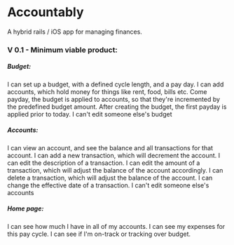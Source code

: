 # Accountably
A hybrid rails / iOS app for managing finances.

### V 0.1 - Minimum viable product:

##### Budget:
I can set up a budget, with a defined cycle length, and a pay day.
I can add accounts, which hold money for things like rent, food, bills etc.
Come payday, the budget is applied to accounts, so that they're incremented by the predefined budget amount.
After creating the budget, the first payday is applied prior to today.
I can't edit someone else's budget

##### Accounts:
I can view an account, and see the balance and all transactions for that account.
I can add a new transaction, which will decrement the account.
I can edit the description of a transaction.
I can edit the amount of a transaction, which will adjust the balance of the account accordingly.
I can delete a transaction, which will adjust the balance of the account.
I can change the effective date of a transaction.
I can't edit someone else's accounts

##### Home page:
I can see how much I have in all of my accounts.
I can see my expenses for this pay cycle.
I can see if I'm on-track or tracking over budget.
